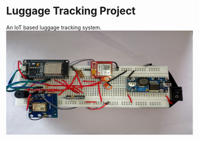 # Luggage Tracking Project
An IoT based luggage tracking system.
![banner](https://github.com/SumonMaiti/Luggage-Tracking-Project/blob/main/Project%20Sample%20Image.jpg)
